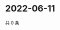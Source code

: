 # 2022-06-11

共 0 条

<!-- BEGIN WEIBO -->
<!-- 最后更新时间 Sat Jun 11 2022 03:00:48 GMT+0800 (China Standard Time) -->

<!-- END WEIBO -->
